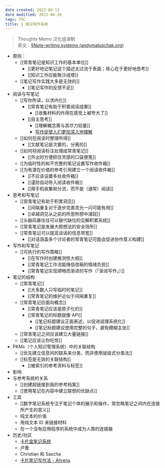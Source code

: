 ```yaml
---
date created: 2022-08-12
date modified: 2022-08-20
tags: TOC
title: § 笔记写作系统
---
```


> Thoughts Memo 汉化组译制  
> 原文：[§Note-writing systems (andymatuschak.org)](https://notes.andymatuschak.org/%C2%A7Note-writing_systems)

- 原则：  
	- [[常青笔记是知识工作的基本单位]]  
		- [[更好地记笔记这个描述太过流于表面；核心在于更好地思考]]  
		- [[知识工作应能聚沙成塔]]  
	- [[笔记写作实践大多是无效的]]  
		- [[笔记写作的反馈不足]]  
- 阅读与写笔记  
	- [[写你所读，以求内化]]  
		- [[常青笔记有助于积累阅读成果]]  
			- [[收集材料的作用在感觉上被夸大了]]  
		- [[自主思考]]  
			- [[理解概念需与其尽力较量]]  
			- [写作促使人们更加深入地理解](https://notes.andymatuschak.org/z8q1K5a8i95qARkpFwS45qqtQzM8th82TkeUg)  
	- [[如何在阅读时整理所得]]  
		- [[文献笔记是次要的，分离的]]  
	- [[如何将阅读标注处理成常青笔记]]  
		- [[外出时方便抓住灵感的口袋便笺]]
	- [[为临时性的和不完整的笔记设置写作收件箱]]  
	- [[为有潜在价值的参考引用建立一个阅读收件箱]]  
		- [[不应该设置多处收件箱]]  
		- [[谨防自动导入阅读收件箱]]  
		- [[用手机收集和分流，而不是（通常）阅读]]  
- 思考和写笔记  
	- [[常青笔记有助于积累洞见]]  
		- [[间隔重复对于逐步完善灵光一闪可能有用]]  
		- [[卓越洞见从之前的所思所想中涌现]]  
	- [[头脑风暴往往可以替代缺位的见解积累系统]]  
	- [[常青笔记是发展大胆想法的安全场所]]  
	- [[常青笔记可以提高谈话的信息带宽]]  
		- [[对话涵盖多个讨论者的常青笔记可能会促进协作意义构建]]  
- 写作和写笔记  
	- [[可执行的写作策略]]  
		- [[在写作时创建推测性大纲]]  
		- [[常青笔记工作流能降低改稿的情绪负担]]  
		- [[常青笔记实现顺畅而渐进的写作（「渐进写作」）]]  
- 笔记的结构  
	- [[常青笔记]]  
		- [[大多数人只写临时的笔记]]  
		- [[常青笔记的维护近似于间隔重复]]  
	- [[常青笔记应面向概念]]  
		- [[常青笔记应该是原子化的]]  
		- [[常青笔记的标题就像 API]]  
			- [[笔记标题建议正面表述，以促进说理系统化]]  
			- [[笔记标题建议使用完整的句子，避免模糊主张]]  
	- [[常青笔记之间应该建立大量链接]]  
	- [[笔记应该让你吃惊]]  
- PKMs（个人知识管理系统）中的关联结构  
	- [[优先建立信息间的联系来分类，而非使用层级式分类法]]  
	- [[标签是无效的关联结构]]  
		- [[被索引的参考资料与标签]]  
- 影响  
- 与参考系统的关系  
	- [[创建超链接到我的参考档案]]  
	- [[使用笔记在内容中建立联想的优缺点]]  
- 工具  
	- [[数字笔记系统专注于笔记个体的展示和操作，常忽略笔记之间内在连接所产生的意义]]  
	- 纯文本的价值  
	- 用纯文本 ID 来链接材料  
	- 在一个没有应用程序的系统中成为人类的连接器  
- 历史/社区  
	- [卡片盒笔记系统](https://notes.andymatuschak.org/z2QvtE9w5zs49x7WUeG8Ut1vywHDLiG2Wkm9p)  
	- 卢曼  
	- Christian 和 Sascha  
	- [卡片笔记写作法 - Ahrens](https://notes.andymatuschak.org/z6o5eS2DnpMwe2HnHyhgQAmmGkRCtkKina73u)
